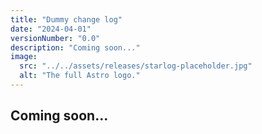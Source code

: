 ```yaml
---
title: "Dummy change log"
date: "2024-04-01"
versionNumber: "0.0"
description: "Coming soon..."
image:
  src: "../../assets/releases/starlog-placeholder.jpg"
  alt: "The full Astro logo."
---
```


## Coming soon...
